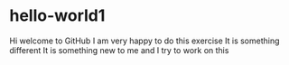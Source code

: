 # hello-world1
Hi welcome to GitHub
I am very happy to do this exercise
It is something different
It is something new to me and I try to work on this
